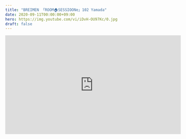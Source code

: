 ```yaml
---
title: "BREIMEN 「ROOM🏠SESSIOONe」102 Yamada"
date: 2020-09-11T00:00:00+09:00
hero: https://img.youtube.com/vi/iDvH-OU97Kc/0.jpg
draft: false
---
```


<div class="youtube">
<iframe width="560" height="315" src="https://www.youtube.com/embed/iDvH-OU97Kc" frameborder="0" allow="accelerometer; autoplay; encrypted-media; gyroscope; picture-in-picture" allowfullscreen></iframe>
</div>

